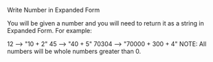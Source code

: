 Write Number in Expanded Form

You will be given a number and you will need to return it as a string in Expanded Form. For example:

   12 --> "10 + 2"
   45 --> "40 + 5"
70304 --> "70000 + 300 + 4"
NOTE: All numbers will be whole numbers greater than 0.